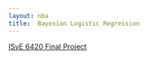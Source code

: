```yaml
---
layout: nba
title:  Bayesian Logistic Regression
---
```


[ISyE 6420 Final Project](https://williamscale.github.io/attachments/isye6420_project.pdf)